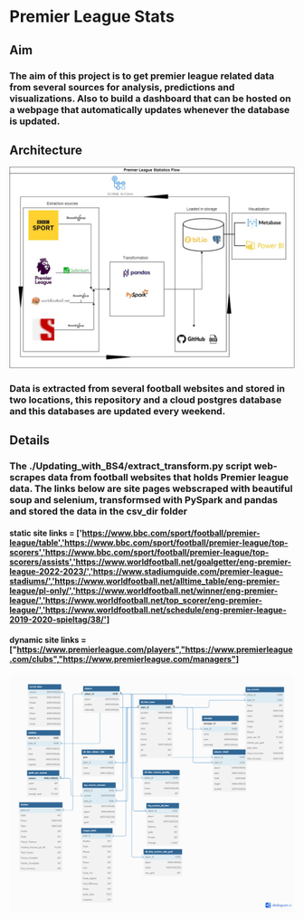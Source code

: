 
# Premier League Stats

## Aim
### The aim of this project is to get premier league related data from several sources for analysis, predictions and visualizations. Also to build a dashboard that can be hosted on a webpage that automatically updates whenever the database is updated.

## Architecture

![alt text](https://github.com/George-Michael-Dagogo/Premier_League_Stats/blob/main/data_model.jpg)

### Data is extracted from several football websites and stored in two locations, this repository and a cloud postgres database and this databases are updated every weekend.

## Details
### The ./Updating_with_BS4/extract_transform.py script web-scrapes data from football websites that holds Premier league data. The links below are site pages webscraped with beautiful soup and selenium, transformsed with PySpark and pandas and stored the data in the csv_dir folder
#### static site links = ['https://www.bbc.com/sport/football/premier-league/table','https://www.bbc.com/sport/football/premier-league/top-scorers','https://www.bbc.com/sport/football/premier-league/top-scorers/assists','https://www.worldfootball.net/goalgetter/eng-premier-league-2022-2023/','https://www.stadiumguide.com/premier-league-stadiums/','https://www.worldfootball.net/alltime_table/eng-premier-league/pl-only/','https://www.worldfootball.net/winner/eng-premier-league/','https://www.worldfootball.net/top_scorer/eng-premier-league/','https://www.worldfootball.net/schedule/eng-premier-league-2019-2020-spieltag/38/']

#### dynamic site links = ["https://www.premierleague.com/players","https://www.premierleague.com/clubs","https://www.premierleague.com/managers"]




![alt text](https://github.com/George-Michael-Dagogo/Premier_League_Stats/blob/main/database_schema.png)


